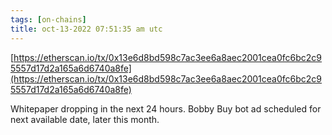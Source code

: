 ```yaml
---
tags: [on-chains]
title: oct-13-2022 07:51:35 am utc
---
```


[https://etherscan.io/tx/0x13e6d8bd598c7ac3ee6a8aec2001cea0fc6bc2c95557d17d2a165a6d6740a8fe](https://etherscan.io/tx/0x13e6d8bd598c7ac3ee6a8aec2001cea0fc6bc2c95557d17d2a165a6d6740a8fe)

Whitepaper dropping in the next 24 hours. Bobby Buy bot ad scheduled for next available date, later this month.

